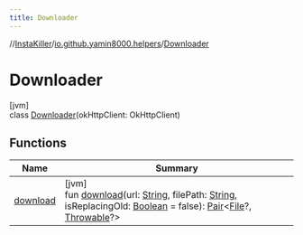 ```yaml
---
title: Downloader
---
```

//[InstaKiller](../../../index.html)/[io.github.yamin8000.helpers](../index.html)/[Downloader](index.html)



# Downloader



[jvm]\
class [Downloader](index.html)(okHttpClient: OkHttpClient)



## Functions


| Name | Summary |
|---|---|
| [download](download.html) | [jvm]<br>fun [download](download.html)(url: [String](https://kotlinlang.org/api/latest/jvm/stdlib/kotlin/-string/index.html), filePath: [String](https://kotlinlang.org/api/latest/jvm/stdlib/kotlin/-string/index.html), isReplacingOld: [Boolean](https://kotlinlang.org/api/latest/jvm/stdlib/kotlin/-boolean/index.html) = false): [Pair](https://kotlinlang.org/api/latest/jvm/stdlib/kotlin/-pair/index.html)&lt;[File](https://docs.oracle.com/javase/8/docs/api/java/io/File.html)?, [Throwable](https://kotlinlang.org/api/latest/jvm/stdlib/kotlin/-throwable/index.html)?&gt; |

